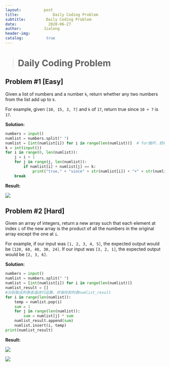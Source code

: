```yaml
---
layout:          post
title:               Daily Coding Problem
subtitle:         Daily Coding Problem
date:              2020-06-27
author:          Jialong
header-img:  
catalog:          true
---
```


># Daily Coding Problem

## Problem #1 [Easy]

Given a list of numbers and a number `k`, return whether any two numbers from the list add up to `k`.

For example, given `[10, 15, 3, 7]` and `k` of `17`, return true since `10 + 7` is `17`.



**Solution:**

```python
numbers = input()
numlist = numbers.split(" ")
numlist = [int(numlist[i]) for i in range(len(numlist))]  # for循环，把每个字符转成int值
k = int(input())
for i in range(0, len(numlist)):
    j = i + 1
    for j in range(j, len(numlist)):
        if numlist[i] + numlist[j] == k:
            print("true," + "since" + str(numlist[i]) + "+" + str(numlist[j]) + "=" + str(k))
    break

```

**Result:**

![](https://raw.githubusercontent.com/Jialong-c/images/master/Blog/coding/#1.png)



## Problem #2 [Hard]

Given an array of integers, return a new array such that each element at index `i` of the new array is the product of all the numbers in the original array except the one at `i`.

For example, if our input was `[1, 2, 3, 4, 5]`, the expected output would be `[120, 60, 40, 30, 24]`. If our input was `[3, 2, 1]`, the expected output would be `[2, 3, 6]`.



**Solution:**

```python
numbers = input()
numlist = numbers.split(" ")
numlist = [int(numlist[i]) for i in range(len(numlist))]
numlist_result = []
#分别取出列表各值进行运算，并保存到列表numlist_result
for i in range(len(numlist)):
    temp = numlist.pop(i)
    sum = 1
    for j in range(len(numlist)):
        sum = numlist[j] * sum
    numlist_result.append(sum)
    numlist.insert(i, temp)
print(numlist_result)
```

**Result:**

![](https://raw.githubusercontent.com/Jialong-c/images/master/Blog/coding/#2_1.png)

![](https://raw.githubusercontent.com/Jialong-c/images/master/Blog/coding/#2_2.png)